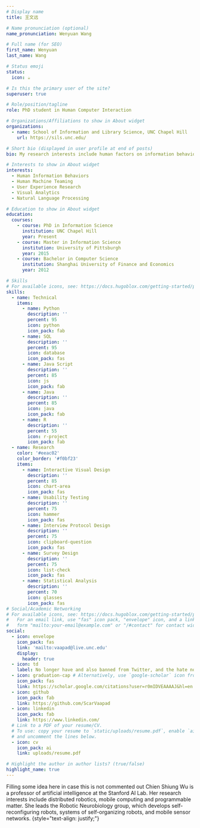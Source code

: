 ```yaml
---
# Display name
title: 王文远

# Name pronunciation (optional)
name_pronunciation: Wenyuan Wang 

# Full name (for SEO)
first_name: Wenyuan 
last_name: Wang

# Status emoji
status:
  icon: ☕️

# Is this the primary user of the site?
superuser: true

# Role/position/tagline
role: PhD student in Human Computer Interaction

# Organizations/Affiliations to show in About widget
organizations:
  - name: School of Information and Library Science, UNC Chapel Hill
    url: https://sils.unc.edu/

# Short bio (displayed in user profile at end of posts)
bio: My research interests include human factors on information behaviors, specifically, I'm looking for individual differences on stopping behaviors and the reason behind information satiety.

# Interests to show in About widget
interests:
  - Human Information Behaviors
  - Human Machine Teaming
  - User Experience Research
  - Visual Analytics
  - Natural Language Processing

# Education to show in About widget
education:
  courses:
    - course: PhD in Information Science
      institution: UNC Chapel Hill
      year: Present
    - course: Master in Information Science
      institution: University of Pittsburgh
      year: 2015
    - course: Bachelor in Computer Science
      institution: Shanghai University of Finance and Economics
      year: 2012

# Skills
# For available icons, see: https://docs.hugoblox.com/getting-started/page-builder/#icons
skills:
  - name: Technical
    items:
      - name: Python
        description: ''
        percent: 95
        icon: python
        icon_pack: fab
      - name: SQL
        description: ''
        percent: 95
        icon: database
        icon_pack: fas
      - name: Java Script
        description: ''
        percent: 85
        icon: js
        icon_pack: fab
      - name: Java
        description: ''
        percent: 85
        icon: java
        icon_pack: fab
      - name: R
        description: ''
        percent: 55
        icon: r-project
        icon_pack: fab
  - name: Research
    color: '#eeac02'
    color_border: '#f0bf23'
    items:
      - name: Interactive Visual Design
        description: ''
        percent: 85
        icon: chart-area
        icon_pack: fas
      - name: Usability Testing
        description: ''
        percent: 75
        icon: hammer
        icon_pack: fas
      - name: Interview Protocol Design
        description: ''
        percent: 75
        icon: clipboard-question
        icon_pack: fas
      - name: Survey Design
        description: ''
        percent: 75
        icon: list-check
        icon_pack: fas
      - name: Statistical Analysis
        description: ''
        percent: 70
        icon: glasses
        icon_pack: fas
# Social/Academic Networking
# For available icons, see: https://docs.hugoblox.com/getting-started/page-builder/#icons
#   For an email link, use "fas" icon pack, "envelope" icon, and a link in the
#   form "mailto:your-email@example.com" or "/#contact" for contact widget.
social:
  - icon: envelope
    icon_pack: fas
    link: 'mailto:vaapad@live.unc.edu'
    display:
      header: true
  - icon: td
    label: No longer have and also banned from Twitter, and the hate now becomes mutual
  - icon: graduation-cap # Alternatively, use `google-scholar` icon from `ai` icon pack
    icon_pack: fas
    link: https://scholar.google.com/citations?user=r0mIDVEAAAAJ&hl=en
  - icon: github
    icon_pack: fab
    link: https://github.com/ScarVaapad
  - icon: linkedin
    icon_pack: fab
    link: https://www.linkedin.com/
  # Link to a PDF of your resume/CV.
  # To use: copy your resume to `static/uploads/resume.pdf`, enable `ai` icons in `params.yaml`,
  # and uncomment the lines below.
  - icon: cv
    icon_pack: ai
    link: uploads/resume.pdf

# Highlight the author in author lists? (true/false)
highlight_name: true
---
```


Filling some idea here in case this is not commented out
Chien Shiung Wu is a professor of artificial intelligence at the Stanford AI Lab. Her research interests include distributed robotics, mobile computing and programmable matter. She leads the Robotic Neurobiology group, which develops self-reconfiguring robots, systems of self-organizing robots, and mobile sensor networks.
{style="text-align: justify;"}
